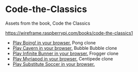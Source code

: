 # Code-the-Classics
Assets from the book, Code the Classics

https://wireframe.raspberrypi.com/books/code-the-classics1

- [Play Boing! in your browser.](https://thisarray.github.io/Code-the-Classics/boing-master/boing.html) Pong clone
- [Play Cavern in your browser.](https://thisarray.github.io/Code-the-Classics/cavern-master/cavern.html) Bubble Bubble clone
- [Play Infinite Bunner in your browser.](https://thisarray.github.io/Code-the-Classics/bunner-master/bunner.html) Frogger clone
- [Play Myriapod in your browser.](https://thisarray.github.io/Code-the-Classics/myriapod-master/myriapod.html) Centipede clone
- [Play Substitute Soccer in your browser.](https://thisarray.github.io/Code-the-Classics/soccer-master/soccer.html)

